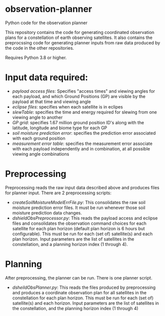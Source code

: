 # observation-planner
Python code for the observation planner

This repository contains the code for generating coordinated observation plans for a constellation of earth observing satellites. It also contains the preprocssing code for generating planner inputs from raw data produced by the code in the other repositories.

Requires Python 3.8 or higher.

# Input data required:
* _payload access files_: Specifies "access times" and viewing angles for each payload, and which Ground Positions (GP) are visible by the payload at that time and viewing angle
* _eclipse files_: specifies when each satellite is in eclipes
* _slewTable_: specifies the time and energy required for slewing from one viewing angle to another
* _GP grid_: specifies 1.67 million ground position ID's along with the latitude, longitude and biome type for each GP
* _soil moisture prediction error_: specifies the prediction error associated with each ground position
* _measurement error table_: specifies the measurement error associate with each payload independently and in combination, at all possible viewing angle combinations

# Preprocessing
Preprocessing reads the raw input data described above and produces files for planner input. 
There are 2 preprocessing scripts:
* _createSoilMoistureModelErrFile.py_: This consolidates the raw soil moisture prediction error files. It must be run whenever those soil moisture prediction data changes.
* _dshieldObsPreprocessor.py_: This reads the payload access and eclipse files and consolidates the observation command choices for each satellite for each plan horizon (default plan horizon is 6 hours but configurable). This must be run for each (set of) satellite(s) and each plan horizon. Input parameters are the list of satellites in the constellation, and a planning horizon index (1 through 4). 

# Planning
After preprocessing, the planner can be run. There is one planner script.
* _dsheildObsPlanner.py_: This reads the files produced by preprocessing and produces a coordinate observation plan for all satellites in the constellation for each plan horizon. This must be run for each (set of) satellite(s) and each horizon. Input parameters are the list of satellites in the constellation, and the planning horizon index (1 through 4)

